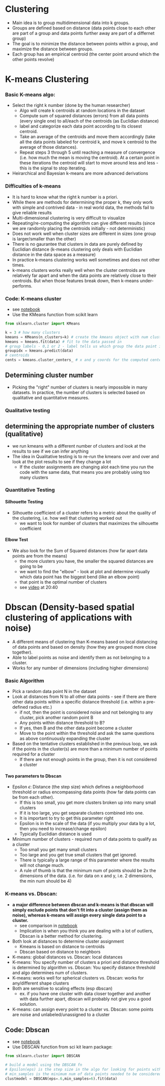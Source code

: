 # Clustering

- Main idea is to group multidimensional data into k groups.
- Groups are defined based on distance (data points close to each other are part of a group and data points further away are part of a differnet group)
- The goal is to minimize the distance between points within a group, and maximize the distance between groups.
- Each group has an empirical centroid (the center point around which the other points revolve)

# K-means Clustering

### Basic K-means algo:

- Select the right k number (done by the human researcher)
  - Algo will create k centroids at random locations in the dataset
  - Compute sum of squared distances (errors) from all data points (every single one) to all/each of the centroids (as Euclidian distance)
  - label and categorize each data point according to its closest centroid.
  - Take an average of the centroids and move them accordingly (take all the data points labeled for centroid k, and move k centroid to the average of those distances).
  - Repeat steps 3 through 5 until reaching a measure of convergence (i.e. how much the mean is moving the centroid). At a certain point in these iterations the centroid will start to move around less and less - this is the signal to stop iterating.
- Heirarchical and Bayesian k-means are more advanced derivations

### Difficulties of k-means

- It is hard to know what the right k number is a priori.
- While there are methods for determining the proper k, they only work with simple and contrived data - in real world data, the methods fail to give reliable results
- Multi-dimensional clustering is very difficult to visualize
- Repeating/re-computing the algorithm can give different results (since we are randomly placing the centroids initially - not deterministic)
- Does not work well when cluster sizes are different in sizes (one group is larger/smaller than the other)
- There is no gaurantee that clusters in data are purely defined by Euclidian distance (k-means clustering only deals with Euclidian distance in the data space as a measure)
- In practice k-means clustering works well sometimes and does not other times.
- k-means clusters works really well when the cluster centroids are relatively far apart and when the data points are relatively close to their centroids. But when those features break down, then k-means under-performs.

### Code: K-means cluster

- see [notebook](../../statsML/clustdimred/stats_clusterdimred_kmeans.ipynb)
- Use the KMeans function from scikit learn

```python
from sklearn.cluster import KMeans

k = 3 # how many clusters
kmeans = KMeans(n_clusters=k) # create the kmeans object with num clusters
kmeans = kmeans.fit(data) # fit to the data passed in
# group labels - 0,1 or 2 - label tells us which group the data point is in (0 1 or 2)
groupidx = kmeans.predict(data)
# centroids
cents = kmeans.cluster_centers_ # x and y coords for the computed centers

```

## Determining cluster number

- Picking the "right" number of clusters is nearly impossible in many datasets. In practice, the number of clusters is selected based on qualitative and quantitative measures.

### Qualitative testing

## determining the appropriate number of clusters (qualitative)

- we run kmeans with a different number of clusters and look at the results to see if we can infer anything
- The idea in Qualitative testing is to re-run the kmeans over and over and look at the plot results to see if they change a lot
  - If the cluster assignments are changing alot each time you run the code with the same data, that means you are probably using too many clusters

### Quantitative Testing

#### Silhouette Testing

- Silhouette coefficient of a cluster refers to a metric about the quality of the clustering, i.e. how well that clustering worked out
  - we want to look for number of clusters that maximizes the silhouette coefficient

#### Elbow Test

- We also look for the Sum of Squared distances (how far apart data points are from the means)
  - the more clusters you have, the smaller the squared distances are going to be
  - we want to find the "elbow" - look at plot and determine visually which data point has the biggest bend (like an elbow point)
  - that point is the optimal number of clusters
  - see [video](https://www.udemy.com/course/statsml_x/learn/lecture/20246034#questions) at 20:40

# Dbscan (Density-based spatial clustering of applications with noise)

- A different means of clustering than K-means based on local distancing of data points and based on density (how they are grouped more close together).
- Able to label points as noise and identify them as not belonging to a cluster.
- Works for any number of dimensions (including higher dimensions)

### Basic Algorithm

- Pick a random data point N in the dataset
- Look at distances from N to all other data points - see if there are there other data points within a specific distance threshold (i.e. within a pre-defined radius etc.)
  - if not, then the point is considered noise and not belonging to any cluster, pick another random point B
  - Any points within distance threshold to B?
  - If yes, then B and the other data point become a cluster
  - Move to the point within the threshold and ask the same questions as above continuously expanding the cluster
- Based on the tentative clusters established in the previous loop, we ask if the points in the cluster(s) are more than a minimum number of points required for a cluster
  - If there are not enough points in the group, then it is not considered a cluster

#### Two parameters to Dbscan

- Epsilon $\epsilon$: Distance (the step size) which defines a neighborhood threshold or radius encompassing data points (how far data points can be from each other).
  - If this is too small, you get more clusters broken up into many small clusters
  - If it is too large, you get separate clusters combined into one.
  - It is important to try to get this parameter right
  - Epsilon is in the scale of the data (if you multiply your data by a lot, then you need to increase/change epsilon)
  - Typically Euclidian distance is used
- Minimum number of clusters - required num of data points to qualify as a cluster
  - Too small you get many small clusters
  - Too large and you get true small clusters that get ignored.
  - There is typically a large range of this parameter where the results will not change much.
  - A rule of thumb is that the minimum num of points should be 2x the dimensions of the data. (i.e. for data on x and y, i.e. 2 dimensions, the min num should be 4)

### K-means vs. Dbscan:

- **a major difference between dbscan and k-means is that dbscan will simply exclude points that don't fit into a cluster (assign them as noise), whereas k-means will assign every single data point to a cluster.**
  - see comparison in [notebook](../../statsML/clustdimred/stats_clusterdimred_dbscan.ipynb)
  - Implication is when you think you are dealing with a lot of outliers, Dbscan is a better method for clustering.
- Both look at distances to determine cluster assignment
  - Kmeans is based on distance to centroids
  - Dbscan based on distance to neighbors
- K-means: global distances vs. Dbscan: local distances
- K-means: You specify number of clusters a priori and distance threshold is determined by algorithm vs. Dbscan: You specify distance threshold and algo determines num of clusters.
- K-means: works well for spherical clusters vs. Dbscan: works for any/different shape clusters
- Both are sensitive to scaling effects (esp dbscan)
  - ex. if you have one cluster with data closer together and another with data further apart, dbscan will probably not give you a good solution.
- K-means: can assign every point to a cluster vs. Dbscan: some points are noise and unlabeled/unassigned to a cluster

## Code: Dbscan

- see [notebook](../../statsML/clustdimred/stats_clusterdimred_dbscan.ipynb)
- Use DBSCAN function from sci kit learn package:

```python
from sklearn.cluster import DBSCAN

# build a model using the DBSCAN fn
# Epsilon(eps) is the step size in the algo for looking for points within that distance from each other
# min_samples is the minimum num of data points needed to be considered a cluster
clustmodel = DBSCAN(eps=.6,min_samples=6).fit(data)
```
